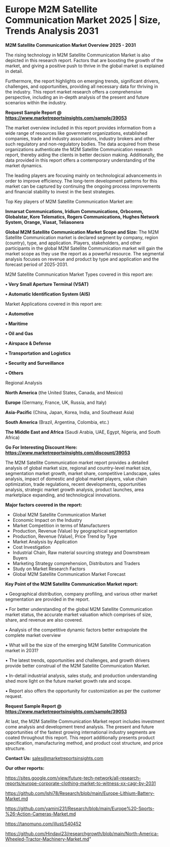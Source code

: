 # Europe M2M Satellite Communication Market 2025 | Size, Trends Analysis 2031

<Strong> M2M Satellite Communication Market Overview 2025 - 2031</strong>

The rising technology in M2M Satellite Communication Market is also depicted in this research report. Factors that are boosting the growth of the market, and giving a positive push to thrive in the global market is explained in detail.

Furthermore, the report highlights on emerging trends, significant drivers, challenges, and opportunities, providing all necessary data for thriving in the industry. This report market research offers a comprehensive perspective, including an in-depth analysis of the present and future scenarios within the industry.

<strong>Request Sample Report @ <a href=https://www.marketreportsinsights.com/sample/39053>https://www.marketreportsinsights.com/sample/39053</a></strong>

The market overview included in this report provides information from a wide range of resources like government organizations, established companies, trade and industry associations, industry brokers and other such regulatory and non-regulatory bodies. The data acquired from these organizations authenticate the M2M Satellite Communication research report, thereby aiding the clients in better decision making. Additionally, the data provided in this report offers a contemporary understanding of the market dynamics.

The leading players are focusing mainly on technological advancements in order to improve efficiency. The long-term development patterns for this market can be captured by continuing the ongoing process improvements and financial stability to invest in the best strategies.

Top Key players of M2M Satellite Communication Market are:

<strong>Inmarsat Communications, Iridium Communications, Orbcomm, Globalstar, Kore Telematics, Rogers Communications, Hughes Network System, Orange, Viasat, Teliasonera</strong>

<strong><b>Global M2M Satellite Communication Market Scope and Size:</b></strong>
The M2M Satellite Communication market is declared segment by company, region (country), type, and application. Players, stakeholders, and other participants in the global M2M Satellite Communication market will gain the market scope as they use the report as a powerful resource. The segmental analysis focuses on revenue and product by type and application and the forecast period of 2025-2031.

M2M Satellite Communication Market Types covered in this report are:

<strong>•  Very Small Aperture Terminal (VSAT)

•  Automatic Identification System (AIS)</strong>

Market Applications covered in this report are:

<strong>•  Automotive

•  Maritime

•  Oil and Gas

•  Airspace & Defense

•  Transportation and Logistics

•  Security and Surveillance

•  Others</strong> 

Regional Analysis

<strong>North America</strong> (the United States, Canada, and Mexico)

<strong>Europe</strong> (Germany, France, UK, Russia, and Italy)

<strong>Asia-Pacific</strong> (China, Japan, Korea, India, and Southeast Asia)

<strong>South America</strong> (Brazil, Argentina, Colombia, etc.)

<strong>The Middle East and Africa</strong> (Saudi Arabia, UAE, Egypt, Nigeria, and South Africa)

<strong>Go For Interesting Discount Here: <a href=https://www.marketreportsinsights.com/discount/39053>https://www.marketreportsinsights.com/discount/39053</a></strong>

The M2M Satellite Communication market report provides a detailed analysis of global market size, regional and country-level market size, segmentation market growth, market share, competitive Landscape, sales analysis, impact of domestic and global market players, value chain optimization, trade regulations, recent developments, opportunities analysis, strategic market growth analysis, product launches, area marketplace expanding, and technological innovations.

<strong><b>Major factors covered in the report:</b></strong>
<ul>
  <li>Global M2M Satellite Communication Market </li>
  <li>Economic Impact on the Industry</li>
  <li>Market Competition in terms of Manufacturers</li>
  <li>Production, Revenue (Value) by geographical segmentation</li>
  <li>Production, Revenue (Value), Price Trend by Type</li>
  <li>Market Analysis by Application</li>
  <li>Cost Investigation</li>
  <li>Industrial Chain, Raw material sourcing strategy and Downstream Buyers</li>
  <li>Marketing Strategy comprehension, Distributors and Traders</li>
  <li>Study on Market Research Factors</li>
  <li>Global M2M Satellite Communication Market Forecast</li>
</ul>

<strong><b>Key Point of the M2M Satellite Communication Market report:</b></strong>

• Geographical distribution, company profiling, and various other market segmentation are provided in the report.

• For better understanding of the global M2M Satellite Communication market status, the accurate market valuation which comprises of size, share, and revenue are also covered.

• Analysis of the competitive dynamic factors better extrapolate the complete market overview

• What will be the size of the emerging M2M Satellite Communication market in 2031?

• The latest trends, opportunities and challenges, and growth drivers provide better construal of the M2M Satellite Communication Market.

• In-detail industrial analysis, sales study, and production understanding shed more light on the future market growth rate and scope.

• Report also offers the opportunity for customization as per the customer request.

<strong>Request Sample Report @ <a href=https://www.marketreportsinsights.com/sample/39053>https://www.marketreportsinsights.com/sample/39053</a></strong>

At last, the M2M Satellite Communication Market report includes investment come analysis and development trend analysis. The present and future opportunities of the fastest growing international industry segments are coated throughout this report. This report additionally presents product specification, manufacturing method, and product cost structure, and price structure.

<strong>Contact Us:</strong>
sales@marketreportsinsights.com

<strong>Our other reports:</strong>

<a href=https://sites.google.com/view/future-tech-network/all-research-reports/europe-corporate-clothing-market-to-witness-xx-cagr-by-2031>https://sites.google.com/view/future-tech-network/all-research-reports/europe-corporate-clothing-market-to-witness-xx-cagr-by-2031</a>

<a href=https://github.com/Ishi78/Research/blob/main/Europe-Lithium-Battery-Market.md>https://github.com/Ishi78/Research/blob/main/Europe-Lithium-Battery-Market.md</a>

<a href=https://github.com/yamini231/Research/blob/main/Europe%20-Sports-%26-Action-Cameras-Market.md>https://github.com/yamini231/Research/blob/main/Europe%20-Sports-%26-Action-Cameras-Market.md</a>

<a href=https://tanomuno.com/illust/540452>https://tanomuno.com/illust/540452</a>

<a href=https://github.com/Hindavi23/researchgrowth/blob/main/North-America-Wheeled-Tractor-Machinery-Market.md>https://github.com/Hindavi23/researchgrowth/blob/main/North-America-Wheeled-Tractor-Machinery-Market.md</a>"
